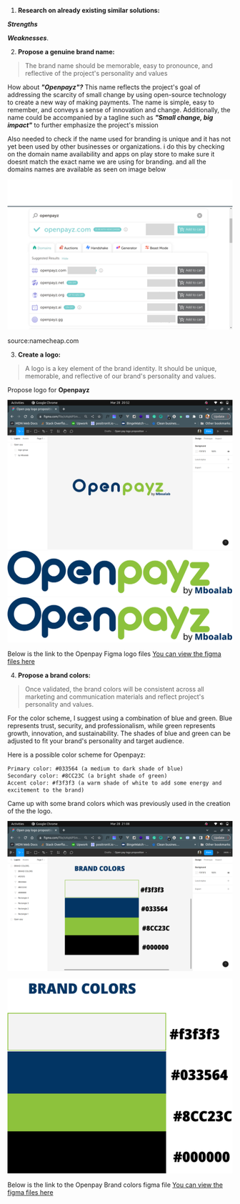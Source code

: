 1. **Research on already existing similar solutions:**

***Strengths***





***Weaknesses***.





2. **Propose a genuine brand name:** 
>The brand name should be memorable, easy to pronounce, and reflective of the project's personality and values

How about ***"Openpayz"?*** 
 This name reflects the project's goal of addressing the scarcity of small change by using open-source technology to create a new way of making payments. The name is simple, easy to remember, and conveys a sense of innovation and change. Additionally, the name could be accompanied by a tagline such as ***"Small change, big impact"*** to further emphasize the project's mission
 
 Also needed to check if the name used for branding is unique and it has not yet been used by other businesses or organizations. i do this by checking on the domain name availability and apps on play store to make sure it doesnt match the exact name we are using for branding. and all the domains names are available as seen on image below

 ![domain name check](domain-name-check.png)

 source:namecheap.com



3. **Create a logo:** 
>A logo is a key element of the brand identity. It should be unique, memorable, and reflective of our brand's personality and values.

Propose logo for **Openpayz**

 ![proposed logo-openpayz](logo.png)
  ![proposed logo-openpayz](Open-pay.jpg)
  ![proposed logo-openpayz](Open-pay.png)

Below is the link to the Openpay Figma logo files 
[You can view the figma files here](https://www.figma.com/file/oXqI6P5mS6NWWbSq2R6va6/Open-pay-logo-proposition?node-id=0%3A1&t=vFr46V9w0wUOwIlY-1)



 4. **Propose a brand colors:** 
>Once validated, the brand colors will be consistent across all marketing and communication materials and reflect project's personality and values.

  
For the color scheme, I suggest using a combination of blue and green. Blue represents trust, security, and professionalism, while green represents growth, innovation, and sustainability. The shades of blue and green can be adjusted to fit your brand's personality and target audience.

Here is a possible color scheme for Openpayz:

    Primary color: #033564 (a medium to dark shade of blue)
    Secondary color: #8CC23C (a bright shade of green)
    Accent color: #f3f3f3 (a warm shade of white to add some energy and excitement to the brand)
Came up with some brand colors which was previously used in the creation of the the logo.

 ![proposed logo-1](brand-colors.png)

 ![proposed logo-1](brandcolors.jpg)

 Below is the link to the Openpay Brand colors figma file 
[You can view the figma files here](https://www.figma.com/file/oXqI6P5mS6NWWbSq2R6va6/Open-pay-logo-proposition?node-id=0%3A1&t=vFr46V9w0wUOwIlY-1)







